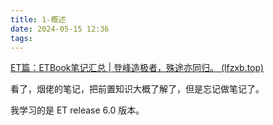 ```yaml
---
title: 1-概述
date: 2024-05-15 12:36
tags:
---
```

[ET篇：ETBook笔记汇总 | 登峰造极者，殊途亦同归。 (lfzxb.top)](https://www.lfzxb.top/etbook/)

看了，烟佬的笔记，把前置知识大概了解了，但是忘记做笔记了。

我学习的是 ET release 6.0 版本。 
